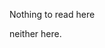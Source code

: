 Nothing to read here
























































































































































































































































































































































































































































































































































































































































































neither here.
